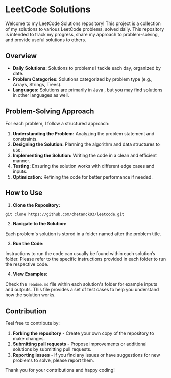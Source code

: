 # LeetCode Solutions

Welcome to my LeetCode Solutions repository! This project is a collection of my solutions to various LeetCode problems, solved daily. This repository is intended to track my progress, share my approach to problem-solving, and provide useful solutions to others.

## Overview

- **Daily Solutions:** Solutions to problems I tackle each day, organized by date.
- **Problem Categories:** Solutions categorized by problem type (e.g., Arrays, Strings, Trees).
- **Languages:** Solutions are primarily in Java , but you may find solutions in other languages as well.

## Problem-Solving Approach

For each problem, I follow a structured approach:

1. **Understanding the Problem:** Analyzing the problem statement and constraints.
2. **Designing the Solution:** Planning the algorithm and data structures to use.
3. **Implementing the Solution:** Writing the code in a clean and efficient manner.
4. **Testing:** Ensuring the solution works with different edge cases and inputs.
5. **Optimization:** Refining the code for better performance if needed.

## How to Use

1. **Clone the Repository:**

```
git clone https://github.com/chetanck03/leetcode.git
```

2. **Navigate to the Solution:**

Each problem's solution is stored in a folder named after the problem title.

3. **Run the Code:**

Instructions to run the code can usually be found within each solution’s folder. Please refer to the specific instructions provided in each folder to run the respective code.

4. **View Examples:**

Check the `readme.md` file within each solution's folder for example inputs and outputs. This file provides a set of test cases to help you understand how the solution works.

## Contribution

Feel free to contribute by:

1. **Forking the repository** - Create your own copy of the repository to make changes.
2. **Submitting pull requests** - Propose improvements or additional solutions by submitting pull requests.
3. **Reporting issues** - If you find any issues or have suggestions for new problems to solve, please report them.

Thank you for your contributions and happy coding!

